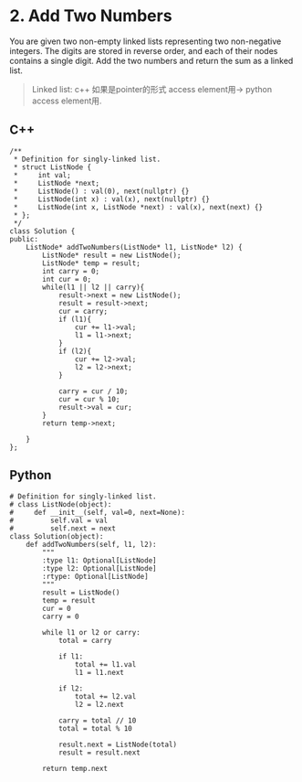 # 2. Add Two Numbers
You are given two non-empty linked lists representing two non-negative integers. The digits are stored in reverse order, and each of their nodes contains a single digit. Add the two numbers and return the sum as a linked list.

> Linked list: c++ 如果是pointer的形式 access element用-> python access element用.

## C++
```
/**
 * Definition for singly-linked list.
 * struct ListNode {
 *     int val;
 *     ListNode *next;
 *     ListNode() : val(0), next(nullptr) {}
 *     ListNode(int x) : val(x), next(nullptr) {}
 *     ListNode(int x, ListNode *next) : val(x), next(next) {}
 * };
 */
class Solution {
public:
    ListNode* addTwoNumbers(ListNode* l1, ListNode* l2) {
        ListNode* result = new ListNode();
        ListNode* temp = result;
        int carry = 0;
        int cur = 0;
        while(l1 || l2 || carry){
            result->next = new ListNode();
            result = result->next;
            cur = carry;
            if (l1){
                cur += l1->val;
                l1 = l1->next;
            }
            if (l2){
                cur += l2->val;
                l2 = l2->next;
            }

            carry = cur / 10;
            cur = cur % 10;
            result->val = cur;
        }
        return temp->next;
        
    }
};
```

## Python
```
# Definition for singly-linked list.
# class ListNode(object):
#     def __init__(self, val=0, next=None):
#         self.val = val
#         self.next = next
class Solution(object):
    def addTwoNumbers(self, l1, l2):
        """
        :type l1: Optional[ListNode]
        :type l2: Optional[ListNode]
        :rtype: Optional[ListNode]
        """
        result = ListNode()
        temp = result
        cur = 0
        carry = 0

        while l1 or l2 or carry:
            total = carry
            
            if l1:
                total += l1.val
                l1 = l1.next

            if l2:
                total += l2.val
                l2 = l2.next
            
            carry = total // 10
            total = total % 10

            result.next = ListNode(total)
            result = result.next
        
        return temp.next

        
```